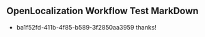 ## OpenLocalization Workflow Test MarkDown

* ba1f52fd-411b-4f85-b589-3f2850aa3959 
thanks!



<!--HONumber=Jan16_HO3-->
